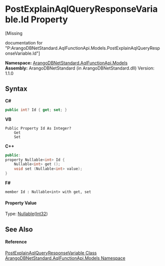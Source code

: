 # PostExplainAqlQueryResponseVariable.Id Property 
 

\[Missing <summary> documentation for "P:ArangoDBNetStandard.AqlFunctionApi.Models.PostExplainAqlQueryResponseVariable.Id"\]

**Namespace:**&nbsp;<a href="e03acbe1-782e-533e-7ffe-cd51613ed54f">ArangoDBNetStandard.AqlFunctionApi.Models</a><br />**Assembly:**&nbsp;ArangoDBNetStandard (in ArangoDBNetStandard.dll) Version: 1.1.0

## Syntax

**C#**<br />
``` C#
public int? Id { get; set; }
```

**VB**<br />
``` VB
Public Property Id As Integer?
	Get
	Set
```

**C++**<br />
``` C++
public:
property Nullable<int> Id {
	Nullable<int> get ();
	void set (Nullable<int> value);
}
```

**F#**<br />
``` F#
member Id : Nullable<int> with get, set

```


#### Property Value
Type: <a href="https://docs.microsoft.com/dotnet/api/system.nullable-1" target="_blank" rel="noopener noreferrer">Nullable</a>(<a href="https://docs.microsoft.com/dotnet/api/system.int32" target="_blank" rel="noopener noreferrer">Int32</a>)

## See Also


#### Reference
<a href="11b6f248-14a2-fcf7-b807-3477d33a9ee9">PostExplainAqlQueryResponseVariable Class</a><br /><a href="e03acbe1-782e-533e-7ffe-cd51613ed54f">ArangoDBNetStandard.AqlFunctionApi.Models Namespace</a><br />